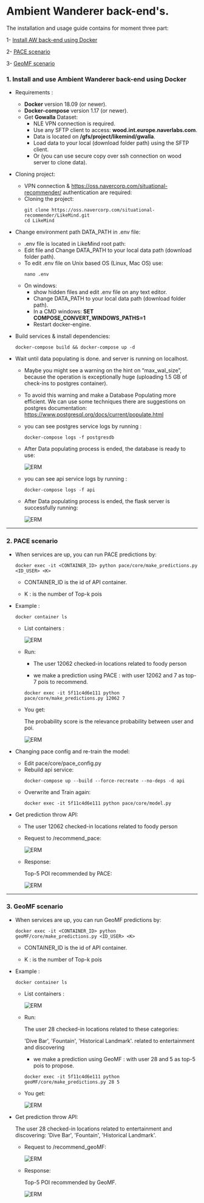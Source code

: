 # Ambient Wanderer back-end's.
    
   The installation and usage guide contains for moment three part:
  
   1- [Install AW back-end using Docker](#1-install-and-use-ambient-wanderer-back-end-using-docker)
   
   2- [PACE scenario](#2-pace-scenario)
   
   3- [GeoMF scenario](#3-geomf-scenario)
           

### 1. Install and use Ambient Wanderer back-end using Docker

- Requirements : 
    - **Docker** version 18.09 (or newer).
    - **Docker-compose** version 1.17 (or newer).
    - Get **Gowalla** Dataset:
        - NLE VPN connection is required.
        - Use any SFTP client to access:  **wood.int.europe.naverlabs.com**.
        - Data is located on **/gfs/project/likemind/gwalla**. 
        - Load data to your local (download folder path) using the SFTP client. 
        - Or (you can use secure copy over ssh connection on wood server to clone data).

- Cloning project:
    - VPN connection & https://oss.navercorp.com/situational-recommender/ authentication are required:
    - Cloning the project: 
        ```
        git clone https://oss.navercorp.com/situational-recommender/LikeMind.git
        cd LikeMind
        ```

- Change environment path DATA_PATH in .env file:
    - .env file is located in LikeMind root path:
    - Edit file and Change DATA_PATH to your local data path (download folder path).
    - To edit .env file on Unix based OS (Linux, Mac OS) use:
        ```
        nano .env
        ```
    - On windows: 
        - show hidden files and edit .env file on any text editor.
        - Change DATA_PATH to your local data path (download folder path).
        - In a CMD windows: **SET COMPOSE_CONVERT_WINDOWS_PATHS=1**
        - Restart docker-engine.

- Build services & install dependencies:
    ```
    docker-compose build && docker-compose up -d
    ```
- Wait until data populating is done. and server is running on localhost.
    -  Maybe you might see a warning on the hint on “max_wal_size”, because the operation is exceptionally huge (uploading 1.5 GB of check-ins to postgres container). 
    -  To avoid this warning and make a Database Populating more efficient. We can use some techniques there are suggestions on postgres documentation:
    https://www.postgresql.org/docs/current/populate.html

    - you can see postgres service logs by running :

        ```
        docker-compose logs -f postgresdb
        ```
    - After Data populating process is ended, the database is ready to use: 

      ![ERM](docs/pgsql_logs.png)

    - you can see api service logs by running :
        ```
        docker-compose logs -f api
        ```
    - After Data populating process is ended, the flask server is successfully running: 

      ![ERM](docs/api_logs.png)
---

### 2. PACE scenario
    
   - When services are up, you can run PACE predictions by:
    
        ```
        docker exec -it <CONTAINER_ID> python pace/core/make_predictions.py <ID_USER> <K>
        ```
        - CONTAINER_ID is the id of API container.
    
        - K : is the number of Top-k pois 
    
    
   - Example :
        ```
        docker container ls
        ```
        - List containers :
        
          ![ERM](docs/container_id.png)
        
        - Run:
            - The user 12062 checked-in locations related to foody person 
            
            - we make a prediction using PACE : with user 12062 and 7 as top-7 pois to recommend.
            
            ```
            docker exec -it 5f11c4d6e111 python pace/core/make_predictions.py 12062 7
            ```
       - You get:
       
          The probability score is the relevance probability between user and poi.
          
            ![ERM](docs/pace_output_cli.png)
            
   - Changing pace config and re-train the model:
        - Edit pace/core/pace_config.py
        - Rebuild api service:
            ```
            docker-compose up --build --force-recreate --no-deps -d api
            ```
        - Overwrite and Train again:
            ```
            docker exec -it 5f11c4d6e111 python pace/core/model.py
            ```
   - Get prediction throw API:
        - The user 12062 checked-in locations related to foody person
        
        - Request to /recommend_pace:
        
            ![ERM](docs/pace_input_api.png)
            
        - Response:
            
            Top-5 POI recommended by PACE:
            
            ![ERM](docs/pace_output_api.png)

---
### 3. GeoMF scenario

   - When services are up, you can run GeoMF predictions by:

        ```
        docker exec -it <CONTAINER_ID> python geoMF/core/make_predictions.py <ID_USER> <K>
        ```
        - CONTAINER_ID is the id of API container.

        - K : is the number of Top-k pois 

    
   - Example :
        ```
        docker container ls
        ```
        - List containers :
        
          ![ERM](docs/container_id.png)
        
        - Run:
        
            The user 28 checked-in locations related to these categories: 
            
            'Dive Bar', 'Fountain', 'Historical Landmark'. related to entertainment and discovering
            
            - we make a prediction using GeoMF : with user 28 and 5 as top-5 pois to propose.
            
            ```
            docker exec -it 5f11c4d6e111 python geoMF/core/make_predictions.py 28 5
            ```
       - You get:
            
            ![ERM](docs/geomf_output_cli.png)
            

   - Get prediction throw API:
   
        The user 28 checked-in locations related to entertainment and discovering: 
        'Dive Bar', 'Fountain', 'Historical Landmark'.  
        
        - Request to /recommend_geoMF:
        
            ![ERM](docs/geomf_input.png)
            
        - Response:
            
            Top-5 POI recommended by GeoMF.
            
            ![ERM](docs/geoMf_output.png)

